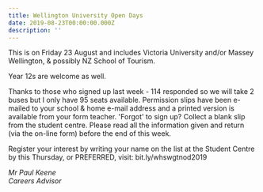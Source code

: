 ```yaml
---
title: Wellington University Open Days
date: 2019-08-23T00:00:00.000Z
description: ''
---
```

This is on Friday 23 August and includes Victoria University and/or Massey Wellington, & possibly NZ School of Tourism. 

Year 12s are welcome as well. 

Thanks to those who signed up last week - 114 responded so we will take 2 buses but I only have 95 seats available. Permission slips have been e-mailed to your school & home e-mail address and a printed version is available from your form teacher. 'Forgot' to sign up? Collect a blank slip from the student centre. Please read all the information given and return (via the on-line form) before the end of this week.

Register your interest by writing your name on the list at the Student Centre by this Thursday, or PREFERRED, visit: bit.ly/whswgtnod2019

_Mr Paul Keene_  
_Careers Advisor_
